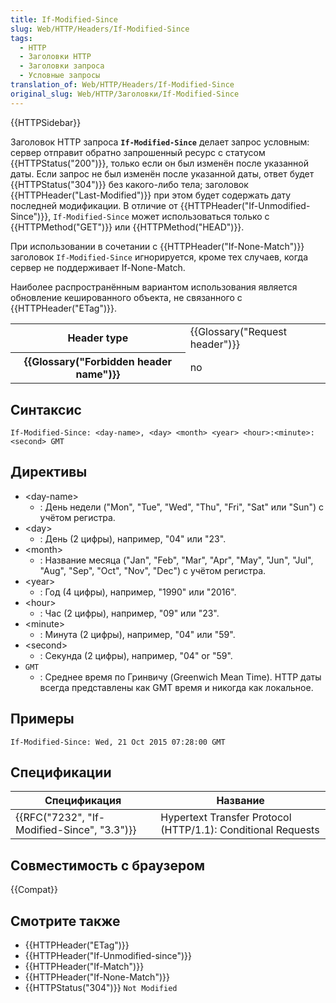 ```yaml
---
title: If-Modified-Since
slug: Web/HTTP/Headers/If-Modified-Since
tags:
  - HTTP
  - Заголовки HTTP
  - Заголовки запроса
  - Условные запросы
translation_of: Web/HTTP/Headers/If-Modified-Since
original_slug: Web/HTTP/Заголовки/If-Modified-Since
---
```


{{HTTPSidebar}}

Заголовок HTTP запроса **`If-Modified-Since`** делает запрос условным: сервер отправит обратно запрошенный ресурс с статусом {{HTTPStatus("200")}}, только если он был изменён после указанной даты. Если запрос не был изменён после указанной даты, ответ будет {{HTTPStatus("304")}} без какого-либо тела; заголовок {{HTTPHeader("Last-Modified")}} при этом будет содержать дату последней модификации. В отличие от {{HTTPHeader("If-Unmodified-Since")}}, `If-Modified-Since` может использоваться только с {{HTTPMethod("GET")}} или {{HTTPMethod("HEAD")}}.

При использовании в сочетании с {{HTTPHeader("If-None-Match")}} заголовок `If-Modified-Since` игнорируется, кроме тех случаев, когда сервер не поддерживает If-None-Match.

Наиболее распространённым вариантом использования является обновление кешированного объекта, не связанного с {{HTTPHeader("ETag")}}.

<table class="properties">
  <tbody>
    <tr>
      <th scope="row">Header type</th>
      <td>{{Glossary("Request header")}}</td>
    </tr>
    <tr>
      <th scope="row">{{Glossary("Forbidden header name")}}</th>
      <td>no</td>
    </tr>
  </tbody>
</table>

## Синтаксис

```
If-Modified-Since: <day-name>, <day> <month> <year> <hour>:<minute>:<second> GMT
```

## Директивы

- \<day-name>
  - : День недели ("Mon", "Tue", "Wed", "Thu", "Fri", "Sat" или "Sun") с учётом регистра.
- \<day>
  - : День (2 цифры), например, "04" или "23".
- \<month>
  - : Название месяца ("Jan", "Feb", "Mar", "Apr", "May", "Jun", "Jul", "Aug", "Sep", "Oct", "Nov", "Dec") с учётом регистра.
- \<year>
  - : Год (4 цифры), например, "1990" или "2016".
- \<hour>
  - : Час (2 цифры), например, "09" или "23".
- \<minute>
  - : Минута (2 цифры), например, "04" или "59".
- \<second>
  - : Секунда (2 цифры), например, "04" or "59".
- `GMT`
  - : Среднее время по Гринвичу (Greenwich Mean Time). HTTP даты всегда представлены как GMT время и никогда как локальное.

## Примеры

```
If-Modified-Since: Wed, 21 Oct 2015 07:28:00 GMT
```

## Спецификации

| Спецификация                                | Название                                                     |
| ------------------------------------------- | ------------------------------------------------------------ |
| {{RFC("7232", "If-Modified-Since", "3.3")}} | Hypertext Transfer Protocol (HTTP/1.1): Conditional Requests |

## Совместимость с браузером

{{Compat}}

## Смотрите также

- {{HTTPHeader("ETag")}}
- {{HTTPHeader("If-Unmodified-since")}}
- {{HTTPHeader("If-Match")}}
- {{HTTPHeader("If-None-Match")}}
- {{HTTPStatus("304")}} `Not Modified`
